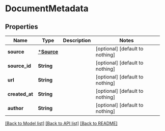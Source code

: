 # DocumentMetadata


## Properties
Name | Type | Description | Notes
------------ | ------------- | ------------- | -------------
**source** | [***Source**](Source.md) |  | [optional] [default to nothing]
**source_id** | **String** |  | [optional] [default to nothing]
**url** | **String** |  | [optional] [default to nothing]
**created_at** | **String** |  | [optional] [default to nothing]
**author** | **String** |  | [optional] [default to nothing]


[[Back to Model list]](../README.md#models) [[Back to API list]](../README.md#api-endpoints) [[Back to README]](../README.md)


